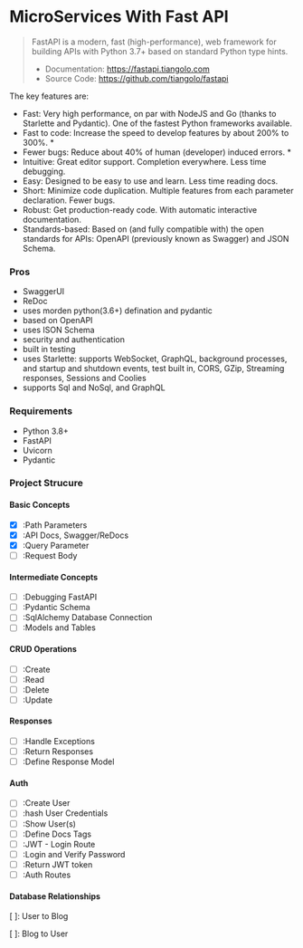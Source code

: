 # MicroServices With Fast API

> FastAPI is a modern, fast (high-performance), web framework for building APIs with Python 3.7+ based on standard Python type hints.
>
> - Documentation: https://fastapi.tiangolo.com
> - Source Code: https://github.com/tiangolo/fastapi

The key features are:

- Fast: Very high performance, on par with NodeJS and Go (thanks to Starlette and Pydantic). One of the fastest Python frameworks available.
- Fast to code: Increase the speed to develop features by about 200% to 300%. \*
- Fewer bugs: Reduce about 40% of human (developer) induced errors. \*
- Intuitive: Great editor support. Completion everywhere. Less time debugging.
- Easy: Designed to be easy to use and learn. Less time reading docs.
- Short: Minimize code duplication. Multiple features from each parameter declaration. Fewer bugs.
- Robust: Get production-ready code. With automatic interactive documentation.
- Standards-based: Based on (and fully compatible with) the open standards for APIs: OpenAPI (previously known as Swagger) and JSON Schema.

### Pros

- SwaggerUI
- ReDoc
- uses morden python(3.6+) defination and pydantic
- based on OpenAPI
- uses ISON Schema
- security and authentication
- built in testing
- uses Starlette: supports WebSocket, GraphQL, background processes, and startup and shutdown events, test built in, CORS, GZip, Streaming responses, Sessions and Coolies
- supports Sql and NoSql, and GraphQL

### Requirements

- Python 3.8+
- FastAPI
- Uvicorn
- Pydantic

### Project Strucure

#### Basic Concepts

- [x] :Path Parameters
- [x] :API Docs, Swagger/ReDocs
- [x] :Query Parameter
- [ ] :Request Body

#### Intermediate Concepts

- [ ] :Debugging FastAPI
- [ ] :Pydantic Schema
- [ ] :SqlAlchemy Database Connection
- [ ] :Models and Tables

#### CRUD Operations

- [ ] :Create
- [ ] :Read
- [ ] :Delete
- [ ] :Update

#### Responses

- [ ] :Handle Exceptions
- [ ] :Return Responses
- [ ] :Define Response Model

#### Auth

- [ ] :Create User
- [ ] :hash User Credentials
- [ ] :Show User(s)
- [ ] :Define Docs Tags
- [ ] :JWT - Login Route
- [ ] :Login and Verify Password
- [ ] :Return JWT token
- [ ] :Auth Routes

#### Database Relationships

[ ]: User to Blog

>

[ ]: Blog to User

>
